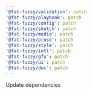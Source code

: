 ```yaml
---
'@fat-fuzzy/validation': patch
'@fat-fuzzy/playbook': patch
'@fat-fuzzy/config': patch
'@fat-fuzzy/sketch': patch
'@fat-fuzzy/media': patch
'@fat-fuzzy/prose': patch
'@fat-fuzzy/style': patch
'@fat-fuzzy/intl': patch
'@fat-fuzzy/gfx': patch
'@fat-fuzzy/ui': patch
'@fat-fuzzy/doc': patch
---
```


Update dependencies
